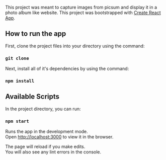 This project was meant to capture images from picsum and display it in a photo album like website.
This project was bootstrapped with [Create React App](https://github.com/facebook/create-react-app).

## How to run the app

First, clone the project files into your directory using the command:

### `git clone`

Next, install all of it's dependencies by using the command:

### `npm install`


## Available Scripts

In the project directory, you can run:

### `npm start`

Runs the app in the development mode.<br />
Open [http://localhost:3000](http://localhost:3000) to view it in the browser.

The page will reload if you make edits.<br />
You will also see any lint errors in the console.

